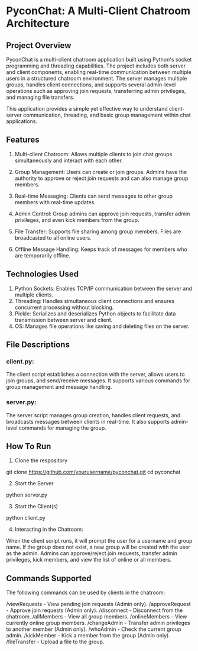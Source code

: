 # PyconChat: A Multi-Client Chatroom Architecture

## Project Overview

PyconChat is a multi-client chatroom application built using Python's socket programming and threading capabilities. 
The project includes both server and client components, enabling real-time communication between multiple users in a 
structured chatroom environment. The server manages multiple groups, handles client connections, and supports several 
admin-level operations such as approving join requests, transferring admin privileges, and managing file transfers.

This application provides a simple yet effective way to understand client-server communication, threading, and basic 
group management within chat applications.


## Features

1. Multi-client Chatroom: Allows multiple clients to join chat groups simultaneously and interact with each other.
   
2. Group Management: Users can create or join groups. Admins have the authority to approve or reject join requests and can also manage group members.
   
3. Real-time Messaging: Clients can send messages to other group members with real-time updates.
   
4. Admin Control: Group admins can approve join requests, transfer admin privileges, and even kick members from the group.
 
5. File Transfer: Supports file sharing among group members. Files are broadcasted to all online users.
    
6. Offline Message Handling: Keeps track of messages for members who are temporarily offline.

## Technologies Used

1. Python Sockets: Enables TCP/IP communication between the server and multiple clients.
2. Threading: Handles simultaneous client connections and ensures concurrent processing without blocking.
3. Pickle: Serializes and deserializes Python objects to facilitate data transmission between server and client.
4. OS: Manages file operations like saving and deleting files on the server.

## File Descriptions

### client.py:
The client script establishes a connection with the server, allows users to join groups, and send/receive messages. 
It supports various commands for group management and message handling.

### server.py:
The server script manages group creation, handles client requests, and broadcasts messages between clients in 
real-time. It also supports admin-level commands for managing the group.

## How To Run
1. Clone the respository

git clone https://github.com/yourusername/pyconchat.git
cd pyconchat

2. Start the Server

python server.py

3. Start the Client(s)

python client.py

4. Interacting in the Chatroom:

When the client script runs, it will prompt the user for a username and group name.
If the group does not exist, a new group will be created with the user as the admin.
Admins can approve/reject join requests, transfer admin privileges, kick members, and view the list of online or all members.

## Commands Supported

The following commands can be used by clients in the chatroom:

/viewRequests - View pending join requests (Admin only).
/approveRequest - Approve join requests (Admin only).
/disconnect - Disconnect from the chatroom.
/allMembers - View all group members.
/onlineMembers - View currently online group members.
/changeAdmin - Transfer admin privileges to another member (Admin only).
/whoAdmin - Check the current group admin.
/kickMember - Kick a member from the group (Admin only).
/fileTransfer - Upload a file to the group.
